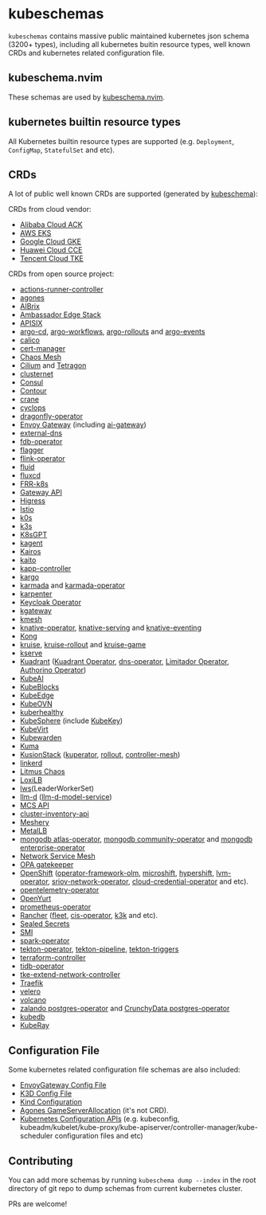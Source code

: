 # kubeschemas

`kubeschemas` contains massive public maintained kubernetes json schema (3200+ types), including all kubernetes buitin resource types, well known CRDs and kubernetes related configuration file.

## kubeschema.nvim

These schemas are used by [kubeschema.nvim](https://github.com/imroc/kubeschema.nvim).

## kubernetes builtin resource types

All Kubernetes builtin resource types are supported (e.g. `Deployment`, `ConfigMap`, `StatefulSet` and etc).

## CRDs

A lot of public well known CRDs are supported (generated by [kubeschema](https://github.com/imroc/kubeschema)):

CRDs from cloud vendor:

- [Alibaba Cloud ACK](https://www.aliyun.com/product/kubernetes)
- [AWS EKS](https://aws.amazon.com/eks/)
- [Google Cloud GKE](https://cloud.google.com/kubernetes-engine)
- [Huawei Cloud CCE](https://www.huaweicloud.com/product/cce.html)
- [Tencent Cloud TKE](https://cloud.tencent.com/product/tke)

CRDs from open source project:

- [actions-runner-controller](https://github.com/actions/actions-runner-controller/tree/master/config/crd)
- [agones](https://agones.dev/site/docs/installation/install-agones/yaml/)
- [AIBrix](https://github.com/vllm-project/aibrix/tree/main/config/crd)
- [Ambassador Edge Stack](https://www.getambassador.io/docs/edge-stack/latest/tutorials/getting-started)
- [APISIX](https://github.com/apache/apisix-helm-chart/tree/master/charts/apisix-ingress-controller/crds)
- [argo-cd](https://github.com/argoproj/argo-cd/tree/master/manifests/crds), [argo-workflows](https://github.com/argoproj/argo-workflows/tree/main/manifests/base/crds), [argo-rollouts](https://github.com/argoproj/argo-rollouts/tree/master/manifests/crds) and [argo-events](https://github.com/argoproj/argo-events/tree/master/manifests/base/crds)
- [calico](https://github.com/projectcalico/calico)
- [cert-manager](https://github.com/cert-manager/cert-manager/tree/master/deploy/crds)
- [Chaos Mesh](https://github.com/chaos-mesh/chaos-mesh/tree/master/config/crd)
- [Cilium](https://github.com/cilium/cilium/tree/main/pkg/k8s/apis/cilium.io/client/crds) and [Tetragon](https://github.com/cilium/tetragon/tree/main/install/kubernetes/tetragon/crds-yaml)
- [clusternet](https://github.com/clusternet/clusternet/tree/main/manifests/crds)
- [Consul](https://github.com/hashicorp/consul-k8s/tree/main/charts/consul/templates)
- [Contour](https://github.com/projectcontour/contour/blob/main/examples/contour/01-crds.yaml)
- [crane](https://github.com/gocrane/helm-charts/tree/main/charts/crane/crds)
- [cyclops](https://github.com/cyclops-ui/cyclops/tree/main/install/chart/crds)
- [dragonfly-operator](https://raw.githubusercontent.com/dragonflydb/dragonfly-operator/refs/heads/main/manifests/crd.yaml)
- [Envoy Gateway](https://github.com/envoyproxy/gateway/tree/main/charts/gateway-helm/crds) (including [ai-gateway](https://github.com/envoyproxy/ai-gateway/tree/main/manifests/charts/ai-gateway-helm/crds))
- [external-dns](https://github.com/kubernetes-sigs/external-dns/tree/master/charts/external-dns/crds)
- [fdb-operator](https://github.com/FoundationDB/fdb-kubernetes-operator/tree/main/config/crd/bases)
- [flagger](https://raw.githubusercontent.com/fluxcd/flagger/refs/heads/main/charts/flagger/crds/crd.yaml)
- [flink-operator](https://github.com/apache/flink-kubernetes-operator/tree/main/helm/flink-kubernetes-operator/crds)
- [fluid](https://github.com/fluid-cloudnative/fluid/tree/master/config/crd)
- [fluxcd](https://github.com/fluxcd/flux2/blob/main/manifests/crds/kustomization.yaml)
- [FRR-k8s](https://github.com/metallb/frr-k8s/tree/main/config/crd)
- [Gateway API](https://gateway-api.sigs.k8s.io/guides/#install-standard-channel)
- [Higress](https://github.com/alibaba/higress/tree/main/helm/core/crds)
- [Istio](https://istio.io/latest/docs/setup/install/helm/)
- [k0s](https://github.com/k0sproject/k0s/tree/main/static/_crds)
- [k3s](https://github.com/k3s-io/k3s)
- [K8sGPT](https://github.com/k8sgpt-ai/k8sgpt-operator)
- [kagent](https://github.com/kagent-dev/kagent/tree/main/helm/crds)
- [Kairos](https://github.com/kairos-io/cluster-api-provider-kairos)
- [kaito](https://github.com/kaito-project/kaito/tree/main/config/crd)
- [kapp-controller](https://raw.githubusercontent.com/carvel-dev/kapp-controller/refs/heads/develop/config/config/crds.yml)
- [kargo](https://github.com/akuity/kargo/tree/main/charts/kargo/resources/crds)
- [karmada](https://github.com/karmada-io/karmada/tree/master/charts/karmada/_crds) and [karmada-operator](https://github.com/karmada-io/karmada/tree/master/charts/karmada-operator/crds)
- [karpenter](https://github.com/kubernetes-sigs/karpenter/tree/main/pkg/apis/crds)
- [Keycloak Operator](https://www.keycloak.org/operator/installation#_installing_by_using_kubectl_without_operator_lifecycle_manager)
- [kgateway](https://github.com/kgateway-dev/kgateway/tree/main/install/helm/kgateway-crds/templates)
- [kmesh](https://github.com/kmesh-net/kmesh/tree/main/deploy/yaml/crd)
- [knative-operator](https://knative.dev/docs/install/operator/knative-with-operators/#install-the-knative-operator), [knative-serving](https://knative.dev/docs/install/yaml-install/serving/install-serving-with-yaml/#install-the-knative-serving-component) and [knative-eventing](https://knative.dev/docs/install/yaml-install/eventing/install-eventing-with-yaml/#install-knative-eventing)
- [Kong](https://github.com/Kong/kubernetes-configuration/tree/main/config/crd)
- [kruise](https://openkruise.io/docs/installation/), [kruise-rollout](https://openkruise.io/rollouts/installation) and [kruise-game](https://openkruise.io/kruisegame/installation)
- [kserve](https://github.com/kserve/kserve/tree/master/config/crd)
- [Kuadrant](https://kuadrant.io/) ([Kuadrant Operator](https://github.com/Kuadrant/kuadrant-operator/tree/main/config/crd), [dns-operator](https://github.com/Kuadrant/dns-operator/tree/main/charts/dns-operator), [Limitador Operator](https://github.com/Kuadrant/limitador-operator/tree/main/config/crd), [Authorino Operator](https://github.com/Kuadrant/authorino-operator/tree/main/config/crd))
- [KubeAI](https://github.com/substratusai/kubeai/tree/main/charts/kubeai/templates/crds)
- [KubeBlocks](https://github.com/apecloud/kubeblocks/tree/main/config/crd)
- [KubeEdge](https://github.com/kubeedge/kubeedge/tree/master/manifests/charts/cloudcore/crds)
- [KubeOVN](https://github.com/kubeovn/kube-ovn/blob/master/charts/kube-ovn/templates/kube-ovn-crd.yaml)
- [kuberhealthy](https://github.com/kuberhealthy/kuberhealthy/tree/master/deploy/helm/kuberhealthy/crds)
- [KubeSphere](https://kubesphere.io/) (include [KubeKey](https://github.com/kubesphere/kubekey))
- [KubeVirt](https://kubevirt.io/quickstart_cloud/)
- [Kubewarden](https://github.com/kubewarden/kubewarden-controller/tree/main/config/crd)
- [Kuma](https://github.com/kumahq/kuma/tree/master/deployments/charts/kuma/crds)
- [KusionStack](https://www.kusionstack.io/) ([kuperator](https://github.com/KusionStack/kuperator/tree/main/config/crd), [rollout](https://github.com/KusionStack/rollout), [controller-mesh](https://github.com/KusionStack/controller-mesh/tree/main/config/crd))
- [linkerd](https://linkerd.io/2.17/getting-started/#step-3-install-linkerd-onto-your-cluster)
- [Litmus Chaos](https://docs.litmuschaos.io/docs/getting-started/installation)
- [LoxiLB](https://github.com/loxilb-io/kube-loxilb/tree/main/manifest/crds)
- [lws](https://github.com/kubernetes-sigs/lws/tree/main/config/crd)(LeaderWorkerSet)
- [llm-d](https://github.com/llm-d/llm-d) ([llm-d-model-service](https://github.com/llm-d/llm-d-model-service/tree/main/config/crd/bases))
- [MCS API](https://github.com/kubernetes-sigs/mcs-api/tree/master/config/crd)
- [cluster-inventory-api](https://github.com/kubernetes-sigs/cluster-inventory-api/tree/main/config/crd/bases)
- [Meshery](https://github.com/meshery/meshery/blob/master/install/kubernetes/helm/meshery-operator/crds/crds.yaml)
- [MetalLB](https://github.com/metallb/metallb/tree/main/config/crd)
- [mongodb atlas-operator](https://github.com/mongodb/helm-charts/tree/main/charts/atlas-operator-crds), [mongodb community-operator](https://github.com/mongodb/helm-charts/tree/main/charts/community-operator-crds) and [mongodb enterprise-operator](https://github.com/mongodb/helm-charts/tree/main/charts/enterprise-operator/crds)
- [Network Service Mesh](https://github.com/networkservicemesh/nsm-operator/tree/master/config/crd)
- [OPA gatekeeper](https://github.com/open-policy-agent/gatekeeper/tree/master/charts/gatekeeper/crds)
- [OpenShift](https://github.com/openshift) ([operator-framework-olm](https://github.com/openshift/operator-framework-olm/tree/master), [microshift](https://github.com/openshift/microshift/tree/main/assets/crd), [hypershift](https://github.com/openshift/hypershift), [lvm-operator](https://github.com/openshift/lvm-operator/tree/main/config/crd/bases), [sriov-network-operator](https://github.com/openshift/sriov-network-operator/tree/master/config/crd), [cloud-credential-operator](https://github.com/openshift/cloud-credential-operator) and etc).
- [opentelemetry-operator](https://github.com/open-telemetry/opentelemetry-helm-charts/tree/main/charts/opentelemetry-operator/conf/crds)
- [OpenYurt](https://github.com/openyurtio/openyurt)
- [prometheus-operator](https://github.com/prometheus-community/helm-charts/tree/main/charts/kube-prometheus-stack/charts/crds/crds)
- [Rancher](https://www.rancher.com/) ([fleet](https://github.com/rancher/fleet/blob/main/charts/fleet-crd/templates/crds.yaml), [cis-operator](https://github.com/rancher/cis-operator/tree/main/crds), [k3k](https://github.com/rancher/k3k/tree/main/charts/k3k/crds) and etc).
- [Sealed Secrets](https://raw.githubusercontent.com/bitnami-labs/sealed-secrets/refs/heads/main/helm/sealed-secrets/crds/bitnami.com_sealedsecrets.yaml)
- [SMI](https://github.com/servicemeshinterface/smi-sdk-go/tree/main/crds)
- [spark-operator](https://github.com/kubeflow/spark-operator/tree/master/charts/spark-operator-chart/crds)
- [tekton-operator](https://github.com/tektoncd/operator/blob/main/docs/install.md), [tekton-pipeline](https://github.com/tektoncd/pipeline/blob/main/docs/install.md), [tekton-triggers](https://github.com/tektoncd/triggers/blob/main/docs/install.md)
- [terraform-controller](https://github.com/kubevela/terraform-controller/tree/master/chart/crds)
- [tidb-operator](https://github.com/pingcap/tidb-operator/tree/master/manifests/crd)
- [tke-extend-network-controller](https://github.com/tkestack/tke-extend-network-controller)
- [Traefik](https://github.com/traefik/traefik-helm-chart/tree/master/traefik/crds)
- [velero](https://github.com/vmware-tanzu/velero/tree/main/config/crd)
- [volcano](https://github.com/volcano-sh/volcano/tree/master/config/crd)
- [zalando postgres-operator](https://github.com/zalando/postgres-operator/tree/master/charts/postgres-operator/crds) and [CrunchyData postgres-operator](https://github.com/CrunchyData/postgres-operator-examples/tree/main/helm/install/crds)
- [kubedb](https://github.com/kubedb/apimachinery/tree/master/crds)
- [KubeRay](https://github.com/ray-project/kuberay-helm/tree/main/helm-chart/kuberay-operator/crds)

## Configuration File

Some kubernetes related configuration file schemas are also included:

- [EnvoyGateway Config File](https://github.com/envoyproxy/gateway/blob/main/api/v1alpha1/envoygateway_types.go)
- [K3D Config File](https://k3d.io/stable/usage/configfile/)
- [Kind Configuration](https://kind.sigs.k8s.io/docs/user/configuration/)
- [Agones GameServerAllocation](https://agones.dev/site/docs/reference/gameserverallocation/) (it's not CRD).
- [Kubernetes Configuration APIs](https://kubernetes.io/docs/reference/config-api/) (e.g. kubeconfig, kubeadm/kubelet/kube-proxy/kube-apiserver/controller-manager/kube-scheduler configuration files and etc)

## Contributing

You can add more schemas by running `kubeschema dump --index` in the root directory of git repo to dump schemas from current kubernetes cluster.

PRs are welcome!

